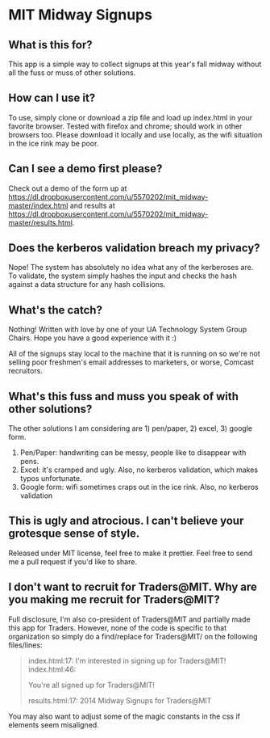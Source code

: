 # MIT Midway Signups

## What is this for?
This app is a simple way to collect signups at this year's fall midway without all the fuss or muss of other solutions.

## How can I use it?
To use, simply clone or download a zip file and load up index.html in your favorite browser.  Tested with firefox and
chrome; should work in other browsers too.  Please download it locally and use locally, as the wifi situation in the ice
rink may be poor.

## Can I see a demo first please?
Check out a demo of the form up at https://dl.dropboxusercontent.com/u/5570202/mit_midway-master/index.html
and results at https://dl.dropboxusercontent.com/u/5570202/mit_midway-master/results.html.

## Does the kerberos validation breach my privacy?
Nope!  The system has absolutely no idea what any of the kerberoses are.  To validate, the system simply hashes the input
and checks the hash against a data structure for any hash collisions.

## What's the catch?
Nothing!  Written with love by one of your UA Technology System Group Chairs.  Hope you have a good experience with it :)

All of the signups stay local to the machine that it is running on so we're not selling poor freshmen's email addresses
to marketers, or worse, Comcast recruitors.

## What's this fuss and muss you speak of with other solutions?
The other solutions I am considering are 1) pen/paper, 2) excel, 3) google form.
1) Pen/Paper: handwriting can be messy, people like to disappear with pens.
2) Excel: it's cramped and ugly.  Also, no kerberos validation, which makes typos unfortunate.
3) Google form:  wifi sometimes craps out in the ice rink.  Also, no kerberos validation

## This is ugly and atrocious.  I can't believe your grotesque sense of style.
Released under MIT license, feel free to make it prettier.  Feel free to send me a pull request if you'd like to share.

## I don't want to recruit for Traders@MIT.  Why are you making me recruit for Traders@MIT?
Full disclosure, I'm also co-president of Traders@MIT and partially made this app for Traders.  However, none of the code
is specific to that organization so simply do a find/replace for Traders@MIT/<your club name> on the following files/lines:

>index.html:17:                I'm interested in signing up for Traders@MIT!
>index.html:46:                    <p>You're all signed up for Traders@MIT!</p>
>results.html:17:                2014 Midway Signups for Traders@MIT

You may also want to adjust some of the magic constants in the css if elements seem misaligned.
